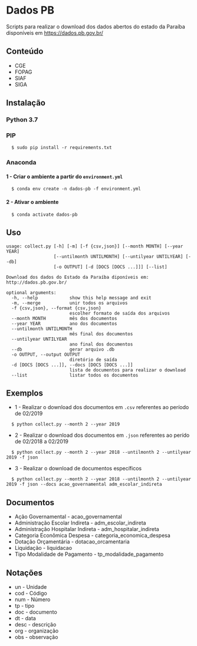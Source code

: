 # Dados PB

Scripts para realizar o download dos dados abertos do estado da Paraíba disponíveis em https://dados.pb.gov.br/

## Conteúdo

- CGE
- FOPAG
- SIAF
- SIGA

## Instalação

### Python 3.7

### PIP

```
  $ sudo pip install -r requirements.txt
```

### Anaconda

#### 1 - Criar o ambiente a partir do `environment.yml`

```
  $ conda env create -n dados-pb -f environment.yml
```

#### 2 - Ativar o ambiente

```
  $ conda activate dados-pb
```

## Uso

```
usage: collect.py [-h] [-m] [-f {csv,json}] [--month MONTH] [--year YEAR]
                  [--untilmonth UNTILMONTH] [--untilyear UNTILYEAR] [--db]
                  [-o OUTPUT] [-d [DOCS [DOCS ...]]] [--list]

Download dos dados do Estado da Paraíba diponíveis em: http://dados.pb.gov.br/

optional arguments:
  -h, --help            show this help message and exit
  -m, --merge           unir todos os arquivos
  -f {csv,json}, --format {csv,json}
                        escolher formato de saída dos arquivos
  --month MONTH         mês dos documentos
  --year YEAR           ano dos documentos
  --untilmonth UNTILMONTH
                        mês final dos documentos
  --untilyear UNTILYEAR
                        ano final dos documentos
  --db                  gerar arquivo .db
  -o OUTPUT, --output OUTPUT
                        diretório de saída
  -d [DOCS [DOCS ...]], --docs [DOCS [DOCS ...]]
                        lista de documentos para realizar o download
  --list                listar todos os documentos
```

## Exemplos

- 1 - Realizar o download dos documentos em `.csv` referentes ao período de 02/2019

```
  $ python collect.py --month 2 --year 2019
```

- 2 - Realizar o download dos documentos em `.json` referentes ao perído de 02/2018 a 02/2019

```
  $ python collect.py --month 2 --year 2018 --untilmonth 2 --untilyear 2019 -f json
```

- 3 - Realizar o download de documentos específicos

```
  $ python collect.py --month 2 --year 2018 --untilmonth 2 --untilyear 2019 -f json --docs acao_governamental adm_escolar_indireta
```

## Documentos

- Ação Governamental - acao_governamental
- Administração Escolar Indireta - adm_escolar_indireta
- Administração Hospitalar Indireta - adm_hospitalar_indireta
- Categoria Econômica Despesa - categoria_economica_despesa
- Dotação Orçamentária - dotacao_orcamentaria
- Liquidação - liquidacao
- Tipo Modalidade de Pagamento - tp_modalidade_pagamento

## Notações

- un - Unidade
- cod - Código
- num - Número
- tp - tipo
- doc - documento
- dt - data
- desc - descrição
- org - organização
- obs - observação

